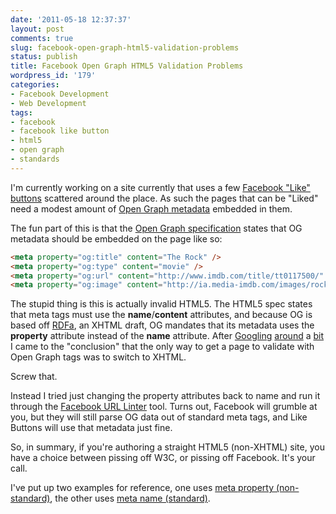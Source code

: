 ```yaml
---
date: '2011-05-18 12:37:37'
layout: post
comments: true
slug: facebook-open-graph-html5-validation-problems
status: publish
title: Facebook Open Graph HTML5 Validation Problems
wordpress_id: '179'
categories:
- Facebook Development
- Web Development
tags:
- facebook
- facebook like button
- html5
- open graph
- standards
---
```


I'm currently working on a site currently that uses a few [Facebook "Like" buttons](http://developers.facebook.com/docs/reference/plugins/like/) scattered around the place. As such the pages that can be "Liked" need a modest amount of [Open Graph metadata](http://developers.facebook.com/docs/opengraph/) embedded in them.

The fun part of this is that the [Open Graph specification](http://ogp.me/) states that OG metadata should be embedded on the page like so:

```html
<meta property="og:title" content="The Rock" />
<meta property="og:type" content="movie" />
<meta property="og:url" content="http://www.imdb.com/title/tt0117500/" />
<meta property="og:image" content="http://ia.media-imdb.com/images/rock.jpg" />
```

The stupid thing is this is actually invalid HTML5. The HTML5 spec states that meta tags must use the **name**/**content** attributes, and because OG is based off [RDFa](http://en.wikipedia.org/wiki/RDFa), an XHTML draft, OG mandates that its metadata uses the **property** attribute instead of the **name** attribute. After [Googling](http://www.google.com/search?q=meta+property+invalid&hl=en) [around](http://www.google.com/search?q=og:title+meta+property+invalid+markup&hl=en) a [bit](http://www.google.com/search?q=html5+open+graph+meta+property&hl=en) I came to the "conclusion" that the only way to get a page to validate with Open Graph tags was to switch to XHTML.

Screw that.

Instead I tried just changing the property attributes back to name and run it through the [Facebook URL Linter](http://developers.facebook.com/tools/lint) tool. Turns out, Facebook will grumble at you, but they will still parse OG data out of standard meta tags, and Like Buttons will use that metadata just fine.

So, in summary, if you're authoring a straight HTML5 (non-XHTML) site, you have a choice between pissing off W3C, or pissing off Facebook. It's your call.

I've put up two examples for reference, one uses [meta property (non-standard)](http://sambro.is-super-awesome.com/lolopengraph-openfailmorelikeit/doesntvalidate.html), the other uses [meta name (standard)](http://sambro.is-super-awesome.com/lolopengraph-openfailmorelikeit/doesvalidate.html).
